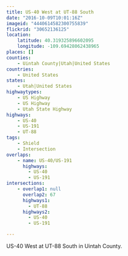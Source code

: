 ```yaml
---
title: US-40 West at UT-88 South
date: "2016-10-09T10:01:16Z"
imageid: "4440614582300755839"
flickrid: "30652136125"
location:
    latitude: 40.319325896602095
    longitude: -109.69428062438965
places: []
counties:
    - Uintah County|Utah|United States
countries:
    - United States
states:
    - Utah|United States
highwaytypes:
    - US Highway
    - US Highway
    - Utah State Highway
highways:
    - US-40
    - US-191
    - UT-88
tags:
    - Shield
    - Intersection
overlaps:
    - name: US-40/US-191
      highways:
        - US-40
        - US-191
intersections:
    - overlap1: null
      overlap2: 67
      highways1:
        - UT-88
      highways2:
        - US-40
        - US-191

---
```

US-40 West at UT-88 South in Uintah County.